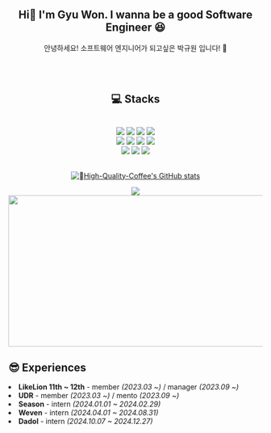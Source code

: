 <div align="center">
  <h2>Hi👋  I'm Gyu Won. I wanna be a good Software Engineer 😆</h2>

  안녕하세요! 소프트웨어 엔지니어가 되고싶은 박규원 입니다! 🌟
  <br>
</div>



<br>
<br>

<div align="center">
  <span>
  <h2>💻 Stacks</h2>
  
  <br>
    <img src="https://img.shields.io/badge/C-A8B9CC?style=for-the-badge&logo=C&logoColor=white">
    <img src="https://img.shields.io/badge/C++-00599C?style=for-the-badge&logo=C++&logoColor=white">
    <img src="https://img.shields.io/badge/Python-3776AB?style=for-the-badge&logo=Python&logoColor=white">
    <img src="https://img.shields.io/badge/Java-007396?style=for-the-badge&logo=Java&logoColor=white">
  <br>
    <img src="https://img.shields.io/badge/HTML-E34F26?style=for-the-badge&logo=HTML5&logoColor=white">
    <img src="https://img.shields.io/badge/CSS-1572B6?style=for-the-badge&logo=CSS3&logoColor=white">
    <img src="https://img.shields.io/badge/JS-F7DF1E?style=for-the-badge&logo=JavaScript&logoColor=white">
    <img src="https://img.shields.io/badge/React-61DAFB?style=for-the-badge&logo=React&logoColor=white">
  <br>
    <img src="https://img.shields.io/badge/Spring-6DB33F?style=for-the-badge&logo=Spring&logoColor=white">
    <img src="https://img.shields.io/badge/MySQL-4479A1?style=for-the-badge&logo=MySQL&logoColor=white">
    <img src="https://img.shields.io/badge/MariaDB-003545?style=for-the-badge&logo=MariaDB&logoColor=white">
  </span>
  <br><br>

[![High-Quality-Coffee's GitHub stats](https://github-readme-stats.vercel.app/api?username=High-Quality-Coffee&hide_title=true&show_icons=true&include_all_commits=true&disable_animations=true&theme=vue)](https://github.com/anuraghazra/github-readme-stats)

<img src="https://github-readme-stats.vercel.app/api/top-langs/?username=High-Quality-Coffee&exclude_repo=dkssud8150.github.io&layout=compact&theme=tokyonight" />

<br>
<div>
  <a href="https://github.com/devxb/gitanimals">
<img
  src="https://render.gitanimals.org/farms/High-Quality-Coffee"
  width="600"
  height="300"
/>
</a>
</div>

</div>


<h2> 😎 Experiences </h2>
  <li><b><a>LikeLion 11th ~ 12th</a></b> - member <i>(2023.03 ~)</i>  / manager <i>(2023.09 ~)</i></li>
  <li><b><a>UDR</a></b> - member <i>(2023.03 ~)</i> / mento <i>(2023.09 ~)</i></li>
  <li><b><a>Season</a></b> - intern <i>(2024.01.01 ~ 2024.02.29)</i></li>
  <li><b><a>Weven</a></b> - intern <i>(2024.04.01 ~ 2024.08.31)</i></li>
  <li><b><a>Dadol</a></b> - intern <i>(2024.10.07 ~ 2024.12.27)</i></li></li>


<!--
**High-Quality-Coffee/High-Quality-Coffee** is a ✨ _special_ ✨ repository because its `README.md` (this file) appears on your GitHub profile.

Here are some ideas to get you started:


- 🔭 I’m currently working on ...
- 🌱 I’m currently learning ...
- 👯 I’m looking to collaborate on ...
- 🤔 I’m looking for help with ...
- 💬 Ask me about ...
- 📫 How to reach me: ...
- 😄 Pronouns: ...
- ⚡ Fun fact: ...
update later.... in close future
23/12/19.. 3 test for 1 day.. metal waruerue
23/12/20 at home...










-->
